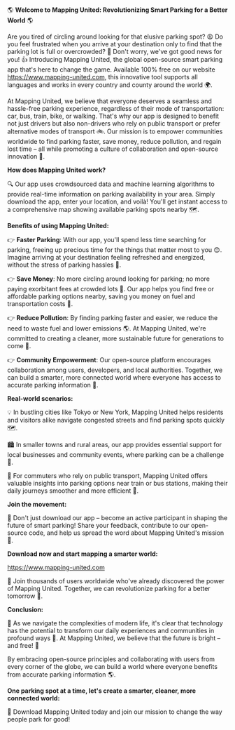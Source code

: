 🌎 **Welcome to Mapping United: Revolutionizing Smart Parking for a Better World** 🌎

Are you tired of circling around looking for that elusive parking spot? 😩 Do you feel frustrated when you arrive at your destination only to find that the parking lot is full or overcrowded? 🚗 Don't worry, we've got good news for you! 👍 Introducing Mapping United, the global open-source smart parking app that's here to change the game. Available 100% free on our website https://www.mapping-united.com, this innovative tool supports all languages and works in every country and county around the world 🌍.

At Mapping United, we believe that everyone deserves a seamless and hassle-free parking experience, regardless of their mode of transportation: car, bus, train, bike, or walking. That's why our app is designed to benefit not just drivers but also non-drivers who rely on public transport or prefer alternative modes of transport 🚲. Our mission is to empower communities worldwide to find parking faster, save money, reduce pollution, and regain lost time – all while promoting a culture of collaboration and open-source innovation 🌈.

**How does Mapping United work?**

🔍 Our app uses crowdsourced data and machine learning algorithms to provide real-time information on parking availability in your area. Simply download the app, enter your location, and voilà! You'll get instant access to a comprehensive map showing available parking spots nearby 🗺️.

**Benefits of using Mapping United:**

👉 **Faster Parking**: With our app, you'll spend less time searching for parking, freeing up precious time for the things that matter most to you 😊. Imagine arriving at your destination feeling refreshed and energized, without the stress of parking hassles 🌟.

👉 **Save Money**: No more circling around looking for parking; no more paying exorbitant fees at crowded lots 🤑. Our app helps you find free or affordable parking options nearby, saving you money on fuel and transportation costs 💸.

👉 **Reduce Pollution**: By finding parking faster and easier, we reduce the need to waste fuel and lower emissions 🌎. At Mapping United, we're committed to creating a cleaner, more sustainable future for generations to come 🌟.

👉 **Community Empowerment**: Our open-source platform encourages collaboration among users, developers, and local authorities. Together, we can build a smarter, more connected world where everyone has access to accurate parking information 🌈.

**Real-world scenarios:**

💡 In bustling cities like Tokyo or New York, Mapping United helps residents and visitors alike navigate congested streets and find parking spots quickly 🗺️.

🏙️ In smaller towns and rural areas, our app provides essential support for local businesses and community events, where parking can be a challenge 💪.

🚂 For commuters who rely on public transport, Mapping United offers valuable insights into parking options near train or bus stations, making their daily journeys smoother and more efficient 🔄.

**Join the movement:**

🌟 Don't just download our app – become an active participant in shaping the future of smart parking! Share your feedback, contribute to our open-source code, and help us spread the word about Mapping United's mission 📢.

**Download now and start mapping a smarter world:**

https://www.mapping-united.com

🚀 Join thousands of users worldwide who've already discovered the power of Mapping United. Together, we can revolutionize parking for a better tomorrow 💫.

**Conclusion:**

🌈 As we navigate the complexities of modern life, it's clear that technology has the potential to transform our daily experiences and communities in profound ways 🔮. At Mapping United, we believe that the future is bright – and free! 🌟

By embracing open-source principles and collaborating with users from every corner of the globe, we can build a world where everyone benefits from accurate parking information 🌎.

**One parking spot at a time, let's create a smarter, cleaner, more connected world:**

👋 Download Mapping United today and join our mission to change the way people park for good!